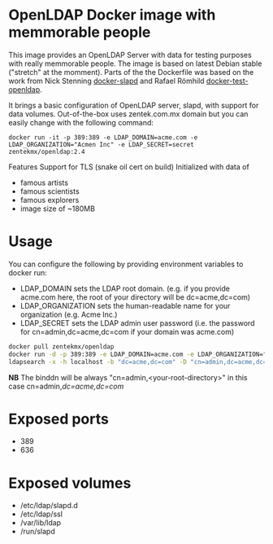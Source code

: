 # OpenLDAP Docker image with memmorable people

This image provides an OpenLDAP Server with data for testing purposes with really memmorable people. The image is based on latest Debian stable ("stretch" at the momment). Parts of the the Dockerfile was based on the work from Nick Stenning [docker-slapd][1] and Rafael Römhild [docker-test-openldap][2].

It brings a basic configuration of OpenLDAP server, slapd, with support for data volumes. Out-of-the-box uses zentek.com.mx domain but you can easily change with the following command:

`docker run -it -p 389:389 -e LDAP_DOMAIN=acme.com -e LDAP_ORGANIZATION="Acmen Inc" -e LDAP_SECRET=secret zentekmx/openldap:2.4`

Features
Support for TLS (snake oil cert on build)
Initialized with data of
 - famous artists
 - famous scientists
 - famous explorers
 - image size of ~180MB

# Usage
You can configure the following by providing environment variables to docker run:

 - LDAP_DOMAIN sets the LDAP root domain. (e.g. if you provide acme.com here, the root of your directory will be dc=acme,dc=com)
 - LDAP_ORGANIZATION sets the human-readable name for your organization (e.g. Acme Inc.)
 - LDAP_SECRET sets the LDAP admin user password (i.e. the password for cn=admin,dc=acme,dc=com if your domain was acme.com)

```bash
docker pull zentekmx/openldap
docker run -d -p 389:389 -e LDAP_DOMAIN=acme.com -e LDAP_ORGANIZATION="Acmen Inc" -e LDAP_SECRET=secret zentekmx/openldap:2.4
ldapsearch -x -h localhost -b "dc=acme,dc=com" -D "cn=admin,dc=acme,dc=com" -w secret "(objectclass=*)"
```
**NB** The binddn will be always "cn=admin,\<your-root-directory\>" in this case cn=admin,*dc=acme,dc=com*
# Exposed ports

* 389
* 636

# Exposed volumes

* /etc/ldap/slapd.d
* /etc/ldap/ssl
* /var/lib/ldap
* /run/slapd


[1]: https://github.com/nickstenning/docker-slapd "docker-slapd"
[2]: https://github.com/rroemhild/docker-test-openldap "docker-test-openldap"
